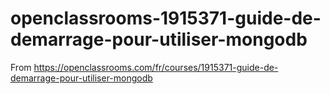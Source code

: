 # openclassrooms-1915371-guide-de-demarrage-pour-utiliser-mongodb
From https://openclassrooms.com/fr/courses/1915371-guide-de-demarrage-pour-utiliser-mongodb

